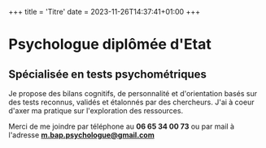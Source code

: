 +++
title = 'Titre'
date = 2023-11-26T14:37:41+01:00
+++

# Psychologue diplômée d'Etat

## Spécialisée en tests psychométriques
Je propose des bilans cognitifs, de personnalité et d'orientation basés sur des tests reconnus, validés et étalonnés par des chercheurs. 
J'ai à coeur d'axer ma pratique sur l'exploration des ressources.

Merci de me joindre par téléphone au **06 65 34 00 73** ou par mail à l'adresse **m.bap.psychologue@gmail.com**

